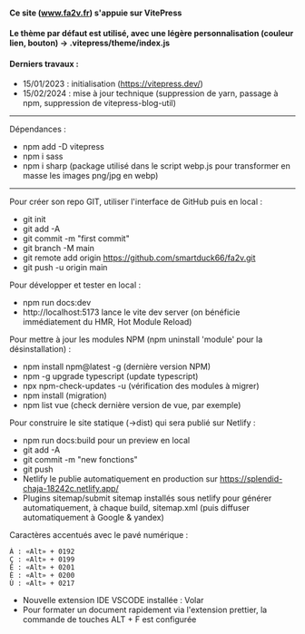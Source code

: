 #### Ce site (www.fa2v.fr) s'appuie sur VitePress
#### Le thème par défaut est utilisé, avec une légère personnalisation (couleur lien, bouton) -> .vitepress/theme/index.js

#### Derniers travaux :
- 15/01/2023 : initialisation (https://vitepress.dev/)
- 15/02/2024 : mise à jour technique (suppression de yarn, passage à npm, suppression de vitepress-blog-util)

---

Dépendances :
- npm add -D vitepress
- npm i sass
- npm i sharp (package utilisé dans le script webp.js pour transformer en masse les images png/jpg en webp)

---
Pour créer son repo GIT, utiliser l'interface de GitHub puis en local :
- git init
- git add -A
- git commit -m "first commit"
- git branch -M main
- git remote add origin https://github.com/smartduck66/fa2v.git
- git push -u origin main

Pour développer et tester en local :
- npm run docs:dev
- http://localhost:5173 lance le vite dev server (on bénéficie immédiatement du HMR, Hot Module Reload)

Pour mettre à jour les modules NPM (npm uninstall 'module' pour la désinstallation) :
- npm install npm@latest -g (dernière version NPM)
- npm -g upgrade typescript (update typescript)
- npx npm-check-updates -u (vérification des modules à migrer)
- npm install (migration)
- npm list vue (check dernière version de vue, par exemple)

Pour construire le site statique (->dist) qui sera publié sur Netlify :
- npm run docs:build pour un preview en local
- git add -A
- git commit -m "new fonctions"
- git push
- Netlify le publie automatiquement en production sur https://splendid-chaja-18242c.netlify.app/
- Plugins sitemap/submit sitemap installés sous netlify pour générer automatiquement, à chaque build, sitemap.xml (puis diffuser automatiquement à Google & yandex)

Caractères accentués avec le pavé numérique :

    À : «Alt» + 0192
    Ç : «Alt» + 0199
    É : «Alt» + 0201
    È : «Alt» + 0200
    Ù : «Alt» + 0217

- Nouvelle extension IDE VSCODE installée : Volar
- Pour formater un document rapidement via l'extension prettier, la commande de touches ALT + F est configurée